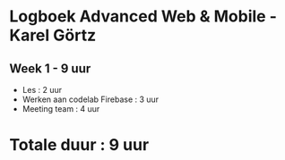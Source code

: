 # Logboek Advanced Web & Mobile - Karel Görtz
## Week 1 - 9 uur
* Les : 2 uur
* Werken aan codelab Firebase : 3 uur
* Meeting team : 4 uur

# Totale duur : 9 uur